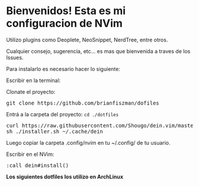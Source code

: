 <h1>Bienvenidos! Esta es mi configuracion de NVim</h1>

Utilizo plugins como Deoplete, NeoSnippet, NerdTree, entre otros.

Cualquier consejo, sugerencia, etc... es mas que bienvenida a traves de los Issues.

Para instalarlo es necesario hacer lo siguiente:

Escribir en la terminal:

Clonate el proyecto:
<pre>git clone https://github.com/brianfiszman/dofiles</pre>

Entrá a la carpeta del proyecto: `cd ./dotfiles`

<pre>
curl https://raw.githubusercontent.com/Shougo/dein.vim/master/bin/installer.sh > installer.sh
sh ./installer.sh ~/.cache/dein
</pre>

Luego copiar la carpeta .config/nvim en tu ~/.config/ de tu usuario.

Escribir en el NVim:

<pre>:call dein#install()</pre>

**Los siguientes dotfiles los utilizo en ArchLinux**
